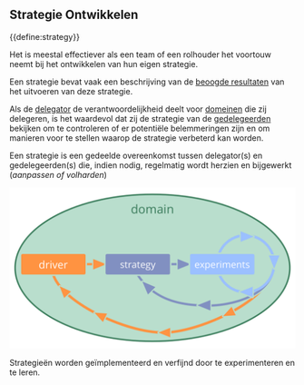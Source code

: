## Strategie Ontwikkelen

{{define:strategy}}

Het is meestal effectiever als een team of een rolhouder het voortouw neemt bij het ontwikkelen van hun eigen strategie.

Een strategie bevat vaak een beschrijving van de [beoogde resultaten](glossary:intended-outcome) van het uitvoeren van deze strategie.

Als de [delegator](glossary:delegator) de verantwoordelijkheid deelt voor [domeinen](glossary:domain) die zij delegeren, is het waardevol dat zij de strategie van de [gedelegeerden](glossary:delegatee) bekijken om te controleren of er potentiële belemmeringen zijn en om manieren voor te stellen waarop de strategie verbeterd kan worden.

Een strategie is een gedeelde overeenkomst tussen delegator(s) en gedelegeerden(s) die, indien nodig, regelmatig wordt herzien en bijgewerkt (*aanpassen of volharden*)

![Strategieën worden geïmplementeerd en verfijnd door te experimenteren en te leren.](img/evolution/domain-driver-strategy-exeriments.png)

Strategieën worden geïmplementeerd en verfijnd door te experimenteren en te leren.